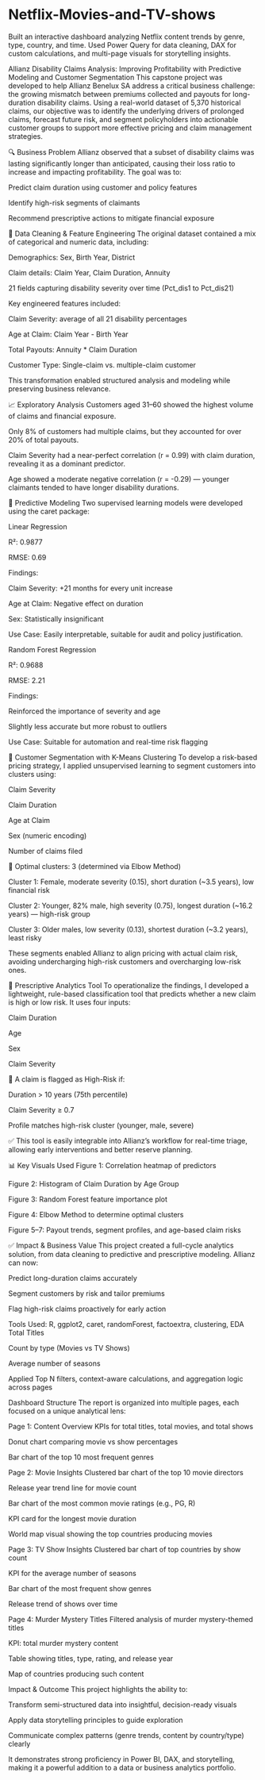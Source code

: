 # Netflix-Movies-and-TV-shows
Built an interactive dashboard analyzing Netflix content trends by genre, type, country, and time. Used Power Query for data cleaning, DAX for custom calculations, and multi-page visuals for storytelling insights.

Allianz Disability Claims Analysis: Improving Profitability with Predictive Modeling and Customer Segmentation
This capstone project was developed to help Allianz Benelux SA address a critical business challenge: the growing mismatch between premiums collected and payouts for long-duration disability claims. Using a real-world dataset of 5,370 historical claims, our objective was to identify the underlying drivers of prolonged claims, forecast future risk, and segment policyholders into actionable customer groups to support more effective pricing and claim management strategies.

🔍 Business Problem
Allianz observed that a subset of disability claims was lasting significantly longer than anticipated, causing their loss ratio to increase and impacting profitability. The goal was to:

Predict claim duration using customer and policy features

Identify high-risk segments of claimants

Recommend prescriptive actions to mitigate financial exposure

🧹 Data Cleaning & Feature Engineering
The original dataset contained a mix of categorical and numeric data, including:

Demographics: Sex, Birth Year, District

Claim details: Claim Year, Claim Duration, Annuity

21 fields capturing disability severity over time (Pct_dis1 to Pct_dis21)

Key engineered features included:

Claim Severity: average of all 21 disability percentages

Age at Claim: Claim Year - Birth Year

Total Payouts: Annuity * Claim Duration

Customer Type: Single-claim vs. multiple-claim customer

This transformation enabled structured analysis and modeling while preserving business relevance.

📈 Exploratory Analysis
Customers aged 31–60 showed the highest volume of claims and financial exposure.

Only 8% of customers had multiple claims, but they accounted for over 20% of total payouts.

Claim Severity had a near-perfect correlation (r = 0.99) with claim duration, revealing it as a dominant predictor.

Age showed a moderate negative correlation (r = -0.29) — younger claimants tended to have longer disability durations.

🤖 Predictive Modeling
Two supervised learning models were developed using the caret package:

Linear Regression

R²: 0.9877

RMSE: 0.69

Findings:

Claim Severity: +21 months for every unit increase

Age at Claim: Negative effect on duration

Sex: Statistically insignificant

Use Case: Easily interpretable, suitable for audit and policy justification.

Random Forest Regression

R²: 0.9688

RMSE: 2.21

Findings:

Reinforced the importance of severity and age

Slightly less accurate but more robust to outliers

Use Case: Suitable for automation and real-time risk flagging

🔎 Customer Segmentation with K-Means Clustering
To develop a risk-based pricing strategy, I applied unsupervised learning to segment customers into clusters using:

Claim Severity

Claim Duration

Age at Claim

Sex (numeric encoding)

Number of claims filed

📌 Optimal clusters: 3 (determined via Elbow Method)

Cluster 1: Female, moderate severity (0.15), short duration (~3.5 years), low financial risk

Cluster 2: Younger, 82% male, high severity (0.75), longest duration (~16.2 years) — high-risk group

Cluster 3: Older males, low severity (0.13), shortest duration (~3.2 years), least risky

These segments enabled Allianz to align pricing with actual claim risk, avoiding undercharging high-risk customers and overcharging low-risk ones.

🧠 Prescriptive Analytics Tool
To operationalize the findings, I developed a lightweight, rule-based classification tool that predicts whether a new claim is high or low risk.
It uses four inputs:

Claim Duration

Age

Sex

Claim Severity

🚩 A claim is flagged as High-Risk if:

Duration > 10 years (75th percentile)

Claim Severity ≥ 0.7

Profile matches high-risk cluster (younger, male, severe)

✅ This tool is easily integrable into Allianz’s workflow for real-time triage, allowing early interventions and better reserve planning.

📊 Key Visuals Used
Figure 1: Correlation heatmap of predictors

Figure 2: Histogram of Claim Duration by Age Group

Figure 3: Random Forest feature importance plot

Figure 4: Elbow Method to determine optimal clusters

Figure 5–7: Payout trends, segment profiles, and age-based claim risks

✅ Impact & Business Value
This project created a full-cycle analytics solution, from data cleaning to predictive and prescriptive modeling. Allianz can now:

Predict long-duration claims accurately

Segment customers by risk and tailor premiums

Flag high-risk claims proactively for early action

Tools Used: R, ggplot2, caret, randomForest, factoextra, clustering, EDA
Total Titles

Count by type (Movies vs TV Shows)

Average number of seasons

Applied Top N filters, context-aware calculations, and aggregation logic across pages


 Dashboard Structure
The report is organized into multiple pages, each focused on a unique analytical lens:

Page 1: Content Overview
KPIs for total titles, total movies, and total shows

Donut chart comparing movie vs show percentages

Bar chart of the top 10 most frequent genres

Page 2: Movie Insights
Clustered bar chart of the top 10 movie directors

Release year trend line for movie count

Bar chart of the most common movie ratings (e.g., PG, R)

KPI card for the longest movie duration

World map visual showing the top countries producing movies

Page 3: TV Show Insights
Clustered bar chart of top countries by show count

KPI for the average number of seasons

Bar chart of the most frequent show genres

Release trend of shows over time

Page 4: Murder Mystery Titles
Filtered analysis of murder mystery-themed titles

KPI: total murder mystery content

Table showing titles, type, rating, and release year

Map of countries producing such content


 Impact & Outcome
This project highlights the ability to:

Transform semi-structured data into insightful, decision-ready visuals

Apply data storytelling principles to guide exploration

Communicate complex patterns (genre trends, content by country/type) clearly

It demonstrates strong proficiency in Power BI, DAX, and storytelling, making it a powerful addition to a data or business analytics portfolio.
